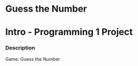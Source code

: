 # Guess the Number

# Intro - Programming 1 Project

### Description

<p>  Game: Guess the Number </p>
